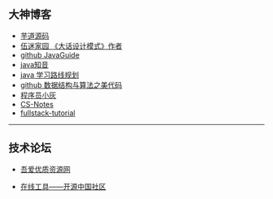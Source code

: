 ## 大神博客 ##
- [芋道源码][1] 
- [伍迷家园 《大话设计模式》作者][2] 
- [github JavaGuide][3] 
- [java知音][4] 
- [java 学习路线规划][5] 
- [github 数据结构与算法之美代码][6] 
- [程序员小灰][7] 
- [CS-Notes][8] 
- [fullstack-tutorial][9] 


----------


## 技术论坛 ##
- [吾爱优质资源网][11] 
- [在线工具——开源中国社区][12] 


  [1]: http://www.iocoder.cn/?segmentfault&from=aHR0cHM6Ly9zZWdtZW50ZmF1bHQuY29tL3AvMTIxMDAwMDAxMTcyNzE0MA==
  [2]: http://cj723.cnblogs.com
  [3]: https://github.com/Snailclimb/JavaGuide
  [4]: https://www.javazhiyin.com/
  [5]: http://how2j.cn/frontroute
  [6]: https://github.com/wangzheng0822/algo/tree/master/java
  [7]: https://juejin.im/user/5a144d196fb9a045211e5618
  [8]: https://github.com/CyC2018/CS-Notes
  [9]: https://github.com/frank-lam/fullstack-tutorial
  [11]: https://www.52yzzy.com/
  [12]: http://tool.oschina.net/
